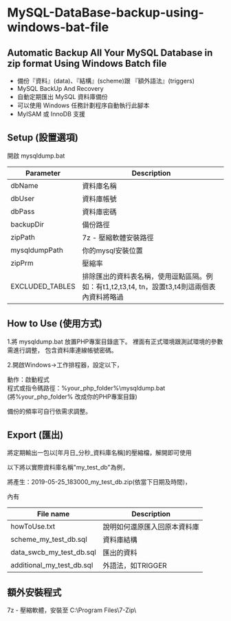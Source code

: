 # MySQL-DataBase-backup-using-windows-bat-file

## Automatic Backup All Your MySQL Database in zip format Using Windows Batch file  

* 備份『資料』(data)、『結構』(scheme)跟 『額外語法』(triggers)
* MySQL BackUp And Recovery
* 自動定期匯出 MySQL 資料庫備份
* 可以使用 Windows 任務計劃程序自動執行此腳本
* MyISAM 或 InnoDB 支援


## Setup (設置選項)  
開啟 mysqldump.bat


Parameter | Description
------------ | -------------
dbName | 資料庫名稱
dbUser | 資料庫帳號
dbPass | 資料庫密碼
backupDir | 備份路徑
zipPath | 7z - 壓縮軟體安裝路徑
mysqldumpPath | 你的mysql安裝位置
zipPrm | 壓縮率
EXCLUDED_TABLES | 排除匯出的資料表名稱，使用逗點區隔。例如：有t1,t2,t3,t4, tn，設置t3,t4則這兩個表內資料將略過


## How to Use (使用方式)

1.將 mysqldump.bat 放置PHP專案目錄底下。
裡面有正式環境跟測試環境的參數需進行調整，
包含資料庫連線帳號密碼。

2.開啟Windows->工作排程器，設定以下，

動作：啟動程式  
程式或指令碼路徑：%your_php_folder%\mysqldump.bat  
(將%your_php_folder% 改成你的PHP專案目錄)  

備份的頻率可自行依需求調整。

## Export (匯出)
將定期輸出一包以[年月日_分秒_資料庫名稱]的壓縮檔，解開即可使用

以下將以實際資料庫名稱"my_test_db"為例，

將產生：2019-05-25_183000_my_test_db.zip(依當下日期及時間)，

內有

File name | Description
------------ | -------------
howToUse.txt | 說明如何還原匯入回原本資料庫
scheme_my_test_db.sql | 資料庫結構
data_swcb_my_test_db.sql | 匯出的資料
additional_my_test_db.sql | 外語法，如TRIGGER

## 額外安裝程式
7z - 壓縮軟體，安裝至 C:\Program Files\7-Zip\
